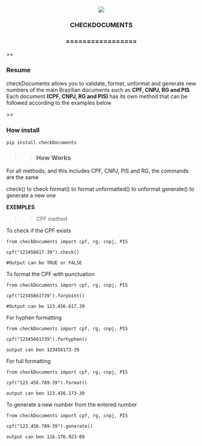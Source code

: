 
<h1 align="center">
<img src="https://img.shields.io/static/v1?label=CHECKDOCUMENTS%20POR&message=Bates&color=7159c1&style=flat-square&logo=ghost"/>
<h3> <p align="center">CHECKDOCUMENTS </p> </h3>
<h3> <p align="center"> ================= </p> </h3>
>> <h3> Resume </h3>
<p> checkDocuments allows you to validate, format, unformat and generate new numbers of the main Brazilian documents such as <b> CPF, CNPJ, RG and PIS </b>
Each document <b> (CPF, CNPJ, RG and PIS) </b> has its own method that can be followed according to the examples below </p>
>> <h3> How install </h3>

```
pip install checkDocuments

```

>> <h3> How Works </h3>

<p> For all methods, and this includes CPF, CNPJ, PIS and RG, the commands are the same

check() to check
format() to format
unformatted() to unformat
generate() to generate a new one

</p>

<p> <b> EXEMPLES </b> </p>

>> CPF method 

<p> To check if the CPF exists </p>

```
from checkDocuments import cpf, rg, cnpj, PIS

cpf("123456617-39").check()

#Output can be TRUE or FALSE

```
<p> To format the CPF with punctuation </p>

```
from checkDocuments import cpf, rg, cnpj, PIS

cpf("12345661739").forpoint() 

#Output can be 123.456.617.39

```

<p> For hyphen formatting </p>

```
from checkDocuments import cpf, rg, cnpj, PIS

cpf("12345661739").forhyphen()

output can ben 123456173-39

```

<p> For full formatting </p>

```
from checkDocuments import cpf, rg, cnpj, PIS

cpf("123.456.789-39").format()

output can ben 123.456.173-39

```
<p> To generate a new number from the entered number </p>

```
from checkDocuments import cpf, rg, cnpj, PIS

cpf("123.456.789-39").generate()

output can ben 116.176.923-09

```


